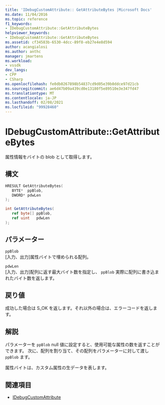 ```yaml
---
title: 'IDebugCustomAttribute:: GetAttributeBytes |Microsoft Docs'
ms.date: 11/04/2016
ms.topic: reference
f1_keywords:
- IDebugCustomAttribute::GetAttributeBytes
helpviewer_keywords:
- IDebugCustomAttribute::GetAttributeBytes
ms.assetid: cf34583b-6530-4dcc-89f8-eb27e4e8d594
author: acangialosi
ms.author: anthc
manager: jmartens
ms.workload:
- vssdk
dev_langs:
- CPP
- CSharp
ms.openlocfilehash: fe0db0267898b54837cd9d05e39b0ddce97d21cb
ms.sourcegitcommit: ae6d47b09a439cd0e13180f5e89510e3e347fd47
ms.translationtype: MT
ms.contentlocale: ja-JP
ms.lasthandoff: 02/08/2021
ms.locfileid: "99928460"
---
```

# <a name="idebugcustomattributegetattributebytes"></a>IDebugCustomAttribute::GetAttributeBytes
属性情報をバイトの blob として取得します。

## <a name="syntax"></a>構文

```cpp
HRESULT GetAttributeBytes( 
   BYTE*  ppBlob,
   DWORD* pdwLen
);
```

```csharp
int GetAttributeBytes(
   ref byte[] ppBlob,
   ref uint   pdwLen
);
```

## <a name="parameters"></a>パラメーター
`ppBlob`\
[入力、出力]属性バイトで埋められる配列。

`pdwLen`\
[入力、出力]配列に返す最大バイト数を指定し、 `ppBlob` 実際に配列に書き込まれたバイト数を返します。

## <a name="return-value"></a>戻り値
 成功した場合は S_OK を返します。それ以外の場合は、エラーコードを返します。

## <a name="remarks"></a>解説
 パラメーターを `ppBlob` null 値に設定すると、使用可能な属性の数を返すことができます。 次に、配列を割り当て、その配列をパラメーターに対して渡し `ppBlob` ます。

 属性バイトは、カスタム属性の生データを表します。

## <a name="see-also"></a>関連項目
- [IDebugCustomAttribute](../../../extensibility/debugger/reference/idebugcustomattribute.md)

